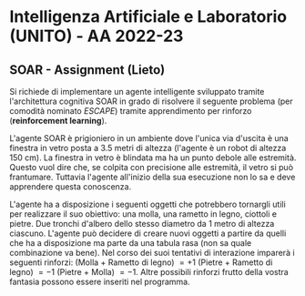 # Intelligenza Artificiale e Laboratorio (UNITO) - AA 2022-23

## SOAR - Assignment (Lieto)

Si richiede di implementare un agente intelligente sviluppato tramite l'architettura cognitiva SOAR in grado di risolvere il seguente problema (per comodità nominato *ESCAPE*) tramite apprendimento per rinforzo (**reinforcement learning**).

L'agente SOAR è prigioniero in un ambiente dove l'unica via d'uscita è una finestra in vetro posta a $3.5$ metri di altezza (l'agente è un robot di altezza $150$ cm). La finestra in vetro è blindata ma ha un punto debole alle estremità. Questo vuol dire che, se colpita con precisione alle estremità, il vetro si può frantumare. Tuttavia l'agente all'inizio della sua esecuzione non lo sa e deve apprendere questa conoscenza.

L'agente ha a disposizione i seguenti oggetti che potrebbero tornargli utili per realizzare il suo obiettivo: una molla, una rametto in legno, ciottoli e pietre. Due tronchi d'albero dello stesso diametro da $1$ metro di altezza ciascuno. L'agente può decidere di creare nuovi oggetti a partire da quelli che ha a disposizione ma parte da una tabula rasa (non sa quale combinazione va bene). Nel corso dei suoi tentativi di interazione imparerà i seguenti rinforzi: (Molla $+$ Rametto di legno) $= +1$ (Pietre $+$ Rametto di legno) $= -1$ (Pietre $+$ Molla) $= -1$. Altre possibili rinforzi frutto della vostra fantasia possono essere inseriti nel programma.
